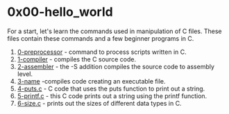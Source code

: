 # 0x00-hello_world
For a start, let's learn the commands used in manipulation of C files. These files contain these commands and a few beginner programs in C.
1. [0-preprocessor](0-preprocessor) - command to process scripts written in C.
2. [1-compiler](1-compiler) - compiles the C source code.
3. [2-assembler](2-assembler) - the -S addition compiles the source code to assembly level.
4. [3-name](3-name) -compiles code creating an executable file.
5. [4-puts.c](4-puts.c) - C code that uses the puts function to print out a string.
6. [5-printf.c](5-printf.c) - this C code prints out a string using the printf function.
7. [6-size.c](6-size.c) - prints out the sizes of different data types in C.

